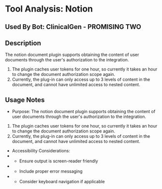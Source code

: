 # Tool Analysis: Notion

## Used By Bot: ClinicalGen - PROMISING TWO

## Description
The notion document plugin supports obtaining the content of user documents through the user's authorization to the integration.
1. The plugin caches user tokens for one hour, so currently it takes an hour to change the document authorization scope again.
2. Currently, the plug-in can only access up to 3 levels of content in the document, and cannot have unlimited access to nested content.


## Usage Notes
- Purpose: The notion document plugin supports obtaining the content of user documents through the user's authorization to the integration.
1. The plugin caches user tokens for one hour, so currently it takes an hour to change the document authorization scope again.
2. Currently, the plug-in can only access up to 3 levels of content in the document, and cannot have unlimited access to nested content.
- Accessibility Considerations:
- - Ensure output is screen-reader friendly
- - Include proper error messaging
- - Consider keyboard navigation if applicable
